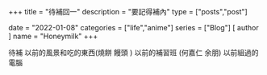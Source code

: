 +++
title = "待補回一"
description = "要記得補內"
type = ["posts","post"]

date = "2022-01-08"
categories = ["life","anime"]
series = ["Blog"]
[ author ]
  name = "Honeymilk"
+++

待補 以前的風景和吃的東西(燒餅 饅頭 )
以前的補習班 (何嘉仁 余朋)
以前組過的電腦